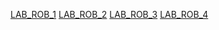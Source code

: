 [LAB_ROB_1](https://github.com/MarkiyanSayevich/Sayevich/tree/master/lab_1)
[LAB_ROB_2](https://github.com/MarkiyanSayevich/Sayevich/tree/master/lab_2)
[LAB_ROB_3](https://github.com/MarkiyanSayevich/Sayevich/tree/master/lab_3)
[LAB_ROB_4](https://github.com/MarkiyanSayevich/Sayevich/tree/master/lab_4)
